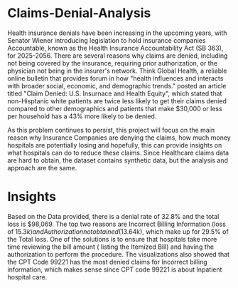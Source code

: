# Claims-Denial-Analysis

Health insurance denials have been increasing in the upcoming years, with Senator Wiener introducing legislation to hold insurance companies Accountable, known as the Health Insurance Accountability Act (SB 363), for 2025-2056. There are several reasons why claims are denied, including not being covered by the insurance, requiring prior authorization, or the physician not being in the insurer's network. Think Global Health, a reliable online bulletin that provides forum in how "health influences and interacts with broader social, economic, and demographic trends." posted an article titled "Claim Denied: U.S. Insurnace and Health Equity", which stated that non-Hisptanic white patients are twice less likely to get their claims denied compared to other demographics and patients that make $30,000 or less per household has a 43% more likely to be denied.  

As this problem continues to persist, this project will focus on the main reason why Insurance Companies are denying the claims, how much money hospitals are potentially losing and hopefully, this can provide insights on what hospitals can do to reduce these claims. Since Healthcare claims data are hard to obtain, the dataset contains synthetic data, but the analysis and approach are the same. 

# Insights

Based on the Data provided, there is a denial rate of 32.8% and the total loss is $98,069. The top two reasons are Incorrect Billing Information (loss of $15.3k) and Authorization not obtained ($13.64k), which make up for 29.5% of the Total loss. One of the solutions is to ensure that hospitals take more time reviewing the bill amount ( listing the Itemized Bill) and having the authorization to perform the procedure. The visualizations also showed that the CPT Code 99221 has the most denied claims for Incorrect billing information, which makes sense since CPT code 99221 is about Inpatient hospital care.   
